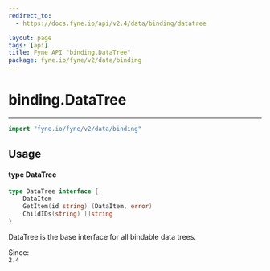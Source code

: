 ```yaml
---
redirect_to:
  - https://docs.fyne.io/api/v2.4/data/binding/datatree

layout: page
tags: [api]
title: Fyne API "binding.DataTree"
package: fyne.io/fyne/v2/data/binding
---
```

# binding.DataTree
---

```go
import "fyne.io/fyne/v2/data/binding"
```

## Usage

#### type DataTree

```go
type DataTree interface {
	DataItem
	GetItem(id string) (DataItem, error)
	ChildIDs(string) []string
}
```

DataTree is the base interface for all bindable data trees.


<div class="since">Since: <code>
2.4</code></div>
